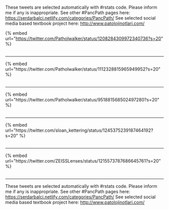 

These tweets are selected automatically with #rstats code. Please inform me if any is inappropriate.
See other #PancPath pages here: https://serdarbalci.netlify.com/categories/PancPath/ 
See selected social media based textbook project here: http://www.patolojinotlari.com/

{% embed url="https://twitter.com/Patholwalker/status/1208284309972340736?s=20" %}<br>
<br>
<hr>
{% embed url="https://twitter.com/Patholwalker/status/1112328815965949952?s=20" %}<br>
<br>
<hr>
{% embed url="https://twitter.com/Patholwalker/status/951881568502497280?s=20" %}<br>
<br>
<hr>
{% embed url="https://twitter.com/sloan_kettering/status/1245375239187464192?s=20" %}<br>
<br>
<hr>
{% embed url="https://twitter.com/ZEISSLenses/status/1215573787686645761?s=20" %}<br>
<br>
<hr>


These tweets are selected automatically with #rstats code. Please inform me if any is inappropriate.
See other #PancPath pages here: https://serdarbalci.netlify.com/categories/PancPath/ 
See selected social media based textbook project here: http://www.patolojinotlari.com/
